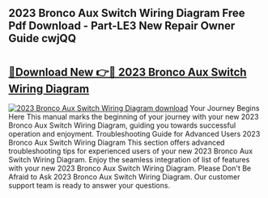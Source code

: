 ## 2023 Bronco Aux Switch Wiring Diagram Free Pdf Download - Part-LE3 New Repair Owner Guide cwjQQ

# <h2><a href="http://dfmot2a.blite.top/?on=2023+Bronco+Aux+Switch+Wiring+Diagram">🔗Download New 👉🔴 2023 Bronco Aux Switch Wiring Diagram</a></h2>

[![2023 Bronco Aux Switch Wiring Diagram download](https://i.imgur.com/lujVjoI.png)](http://dfmot2a.blite.top/?on=2023+Bronco+Aux+Switch+Wiring+Diagram)
Your Journey Begins Here This manual marks the beginning of your journey with your new 2023 Bronco Aux Switch Wiring Diagram, guiding you towards successful operation and enjoyment. Troubleshooting Guide for Advanced Users 2023 Bronco Aux Switch Wiring Diagram This section offers advanced troubleshooting tips for experienced users of your new 2023 Bronco Aux Switch Wiring Diagram. Enjoy the seamless integration of list of features with your new 2023 Bronco Aux Switch Wiring Diagram. Please Don't Be Afraid to Ask 2023 Bronco Aux Switch Wiring Diagram. Our customer support team is ready to answer your questions.
